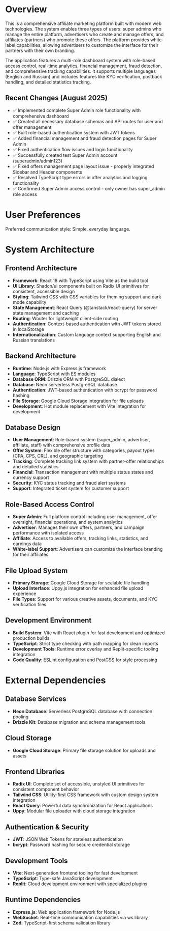 # Overview

This is a comprehensive affiliate marketing platform built with modern web technologies. The system enables three types of users: super admins who manage the entire platform, advertisers who create and manage offers, and affiliates (partners) who promote these offers. The platform provides white-label capabilities, allowing advertisers to customize the interface for their partners with their own branding.

The application features a multi-role dashboard system with role-based access control, real-time analytics, financial management, fraud detection, and comprehensive tracking capabilities. It supports multiple languages (English and Russian) and includes features like KYC verification, postback handling, and detailed statistics tracking.

## Recent Changes (August 2025)
- ✅ Implemented complete Super Admin role functionality with comprehensive dashboard
- ✅ Created all necessary database schemas and API routes for user and offer management
- ✅ Built role-based authentication system with JWT tokens
- ✅ Added financial management and fraud detection pages for Super Admin
- ✅ Fixed authentication flow issues and login functionality
- ✅ Successfully created test Super Admin account (superadmin/admin123)
- ✅ Fixed offers management page layout issue - properly integrated Sidebar and Header components
- ✅ Resolved TypeScript type errors in offer analytics and logging functionality
- ✅ Confirmed Super Admin access control - only owner has super_admin role access

# User Preferences

Preferred communication style: Simple, everyday language.

# System Architecture

## Frontend Architecture
- **Framework**: React 18 with TypeScript using Vite as the build tool
- **UI Library**: Shadcn/ui components built on Radix UI primitives for consistent, accessible design
- **Styling**: Tailwind CSS with CSS variables for theming support and dark mode capability
- **State Management**: React Query (@tanstack/react-query) for server state management and caching
- **Routing**: Wouter for lightweight client-side routing
- **Authentication**: Context-based authentication with JWT tokens stored in localStorage
- **Internationalization**: Custom language context supporting English and Russian translations

## Backend Architecture
- **Runtime**: Node.js with Express.js framework
- **Language**: TypeScript with ES modules
- **Database ORM**: Drizzle ORM with PostgreSQL dialect
- **Database**: Neon serverless PostgreSQL database
- **Authentication**: JWT-based authentication with bcrypt for password hashing
- **File Storage**: Google Cloud Storage integration for file uploads
- **Development**: Hot module replacement with Vite integration for development

## Database Design
- **User Management**: Role-based system (super_admin, advertiser, affiliate, staff) with comprehensive profile data
- **Offer System**: Flexible offer structure with categories, payout types (CPA, CPS, CRL), and geographic targeting
- **Tracking**: Complete tracking link system with partner-offer relationships and detailed statistics
- **Financial**: Transaction management with multiple status states and currency support
- **Security**: KYC status tracking and fraud alert systems
- **Support**: Integrated ticket system for customer support

## Role-Based Access Control
- **Super Admin**: Full platform control including user management, offer oversight, financial operations, and system analytics
- **Advertiser**: Manages their own offers, partners, and campaign performance with isolated access
- **Affiliate**: Access to available offers, tracking links, statistics, and earnings data
- **White-label Support**: Advertisers can customize the interface branding for their affiliates

## File Upload System
- **Primary Storage**: Google Cloud Storage for scalable file handling
- **Upload Interface**: Uppy.js integration for enhanced file upload experience
- **File Types**: Support for various creative assets, documents, and KYC verification files

## Development Environment
- **Build System**: Vite with React plugin for fast development and optimized production builds
- **TypeScript**: Strict type checking with path mapping for clean imports
- **Development Tools**: Runtime error overlay and Replit-specific tooling integration
- **Code Quality**: ESLint configuration and PostCSS for style processing

# External Dependencies

## Database Services
- **Neon Database**: Serverless PostgreSQL database with connection pooling
- **Drizzle Kit**: Database migration and schema management tools

## Cloud Storage
- **Google Cloud Storage**: Primary file storage solution for uploads and assets

## Frontend Libraries
- **Radix UI**: Complete set of accessible, unstyled UI primitives for consistent component behavior
- **Tailwind CSS**: Utility-first CSS framework with custom design system integration
- **React Query**: Powerful data synchronization for React applications
- **Uppy**: Modular file uploader with cloud storage integration

## Authentication & Security
- **JWT**: JSON Web Tokens for stateless authentication
- **bcrypt**: Password hashing for secure credential storage

## Development Tools
- **Vite**: Next-generation frontend tooling for fast development
- **TypeScript**: Type-safe JavaScript development
- **Replit**: Cloud development environment with specialized plugins

## Runtime Dependencies
- **Express.js**: Web application framework for Node.js
- **WebSocket**: Real-time communication capabilities via ws library
- **Zod**: TypeScript-first schema validation library